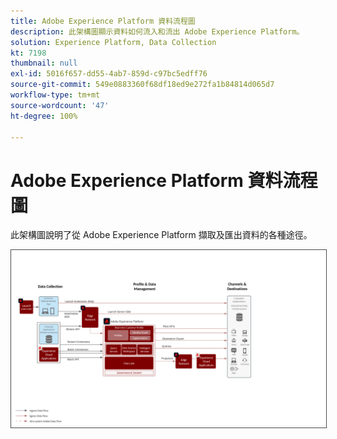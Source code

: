 ```yaml
---
title: Adobe Experience Platform 資料流程圖
description: 此架構圖顯示資料如何流入和流出 Adobe Experience Platform。
solution: Experience Platform, Data Collection
kt: 7198
thumbnail: null
exl-id: 5016f657-dd55-4ab7-859d-c97bc5edff76
source-git-commit: 549e0883360f68df18ed9e272fa1b84814d065d7
workflow-type: tm+mt
source-wordcount: '47'
ht-degree: 100%

---
```


# Adobe Experience Platform 資料流程圖

此架構圖說明了從 Adobe Experience Platform 擷取及匯出資料的各種途徑。

<img src="assets/aep_data_flow.png" alt="Experience Platform 資料流程" style="border:1px solid #4a4a4a" />
